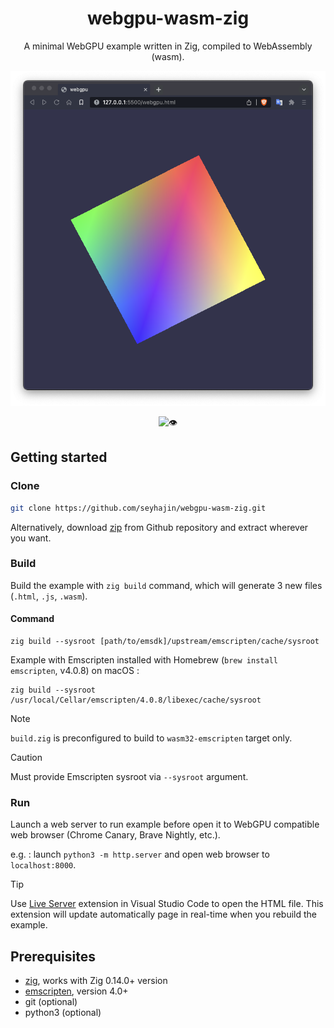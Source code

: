 
<div align="center">
<h1>webgpu-wasm-zig</h1>

<p>A minimal WebGPU example written in Zig, compiled to WebAssembly (wasm).</p>

<img src="screen.png"/>
  
![👁️](https://views.whatilearened.today/views/github/seyhajin/webgpu-wasm-zig.svg)

</div>

## Getting started

### Clone

```bash
git clone https://github.com/seyhajin/webgpu-wasm-zig.git
```

Alternatively, download [zip](https://github.com/seyhajin/webgpu-wasm-zig/archive/refs/heads/master.zip) from Github repository and extract wherever you want.

### Build

Build the example with `zig build` command, which will generate 3 new files (`.html`, `.js`, `.wasm`).

#### Command
```
zig build --sysroot [path/to/emsdk]/upstream/emscripten/cache/sysroot
```

Example with Emscripten installed with Homebrew (`brew install emscripten`, v4.0.8) on macOS :
```
zig build --sysroot /usr/local/Cellar/emscripten/4.0.8/libexec/cache/sysroot
```

> [!NOTE] 
> `build.zig` is preconfigured to build to `wasm32-emscripten` target only. 

> [!CAUTION] 
> Must provide Emscripten sysroot via `--sysroot` argument. 

### Run

Launch a web server to run example before open it to WebGPU compatible web browser (Chrome Canary, Brave Nightly, etc.).

e.g. : launch `python3 -m http.server` and open web browser to `localhost:8000`.

> [!TIP]
> Use [Live Server](https://marketplace.visualstudio.com/items?itemName=ritwickdey.LiveServer) extension in Visual Studio Code to open the HTML file. This extension will update automatically page in real-time when you rebuild the example.

## Prerequisites

* [zig](https://www.zig.org/download), works with Zig 0.14.0+ version
* [emscripten](https://emscripten.org), version 4.0+
* git (optional)
* python3 (optional)

